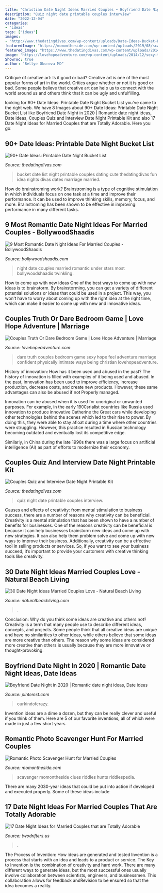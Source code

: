 ```yaml
---
title: "Christian Date Night Ideas Married Couples ~ Boyfriend Date Night In 2020"
description: "Quiz night date printable couples interview"
date: "2022-12-04"
categories:
- "ideas"
tags: ["ideas"]
images:
- "http://www.thedatingdivas.com/wp-content/uploads/Date-Ideas-Bucket-List.jpg"
featuredImage: "https://momontheside.com/wp-content/uploads/2019/08/scavenger-hunts-romantic-819x1024.jpg"
featured_image: "https://www.thedatingdivas.com/wp-content/uploads/2014/07/Quiz-Me-Interview-and-Quiz-Date-Night.jpg"
image: "https://lovehopeadventure.com/wp-content/uploads/2014/12/sexy-truth-or-dare-for-couples-in-the-bedroom-love-hope-adventure.jpg"
ShowToc: true
author: "Bettye Okuneva MD"
---
```



Critique of creative art: Is it good or bad?
Creative art is one of the most popular forms of art in the world. Critics argue whether or not it is good or bad. Some people believe that creative art can help us to connect with the world around us and others think that it can be ugly and unfulfilling.

	

		
looking for 90+ Date Ideas: Printable Date Night Bucket List you've came to the right web. We have 8 Images about 90+ Date Ideas: Printable Date Night Bucket List like Boyfriend Date Night in 2020 | Romantic date night ideas, Date ideas, Couples Quiz and Interview Date Night Printable Kit and also 17 Date Night Ideas for Married Couples that are Totally Adorable. Here you go:
		
    
## 90+ Date Ideas: Printable Date Night Bucket List

<img loading=lazy src="http://www.thedatingdivas.com/wp-content/uploads/Date-Ideas-Bucket-List.jpg" onerror="this.onerror=null;this.src='https://tse3.mm.bing.net/th?id=OIP.d-a5pepcgJhbriCTYBBYgwHaMy&amp;pid=15.1';" alt="90+ Date Ideas: Printable Date Night Bucket List">

_Source: thedatingdivas.com_

>bucket date list night printable couples dating cute thedatingdivas fun idea nights divas dates marriage married. 

	

How do brainstroming work?
Brainstroming is a type of cognitive stimulation in which individuals focus on one task at a time and improve their performance. It can be used to improve thinking skills, memory, focus, and more. Brainstroming has been shown to be effective in improving performance in many different tasks.

    
## 9 Most Romantic Date Night Ideas For Married Couples - BollywoodShaadis

<img loading=lazy src="http://www.bollywoodshaadis.com/img/article-2013615414173751457000.jpg" onerror="this.onerror=null;this.src='https://tse1.mm.bing.net/th?id=OIP.RPRPsIF6IDxq7EbPxXiUVgAAAA&amp;pid=15.1';" alt="9 Most Romantic Date Night Ideas For Married Couples - BollywoodShaadis">

_Source: bollywoodshaadis.com_

>night date couples married romantic under stars most bollywoodshaadis twinkling. 

	

How to come up with new ideas
One of the best ways to come up with new ideas is to brainstorm. By brainstorming, you can get a variety of different potential solutions or ideas that could be used in a project. This way, you won't have to worry about coming up with the right idea at the right time, which can make it easier to come up with new and innovative ideas.

    
## Couples Truth Or Dare Bedroom Game | Love Hope Adventure | Marriage

<img loading=lazy src="https://lovehopeadventure.com/wp-content/uploads/2014/12/sexy-truth-or-dare-for-couples-in-the-bedroom-love-hope-adventure.jpg" onerror="this.onerror=null;this.src='https://tse1.mm.bing.net/th?id=OIP.Dcu8EKGtFUZLdMTR32XfQgHaJ4&amp;pid=15.1';" alt="Couples Truth Or Dare Bedroom Game | Love Hope Adventure | Marriage">

_Source: lovehopeadventure.com_

>dare truth couples bedroom game sexy hope feel adventure marriage confident physically intimate ways being christian lovehopeadventure. 

	

History of innovation: How has it been used and abused in the past?
The history of innovation is filled with examples of it being used and abused. In the past, innovation has been used to improve efficiency, increase production, decrease costs, and create new products. However, these same advantages can also be abused if not Properly managed.

Innovation can be abused when it is used for unoriginal or unwanted purposes. For example, in the early 1900srialist countries like Russia used innovation to produce innovative Catherine the Great cars while developing other technologies behind the scenes which led to their rise to power. By doing this, they were able to stay afloat during a time where other countries were struggling. However, this practice resulted in Russian technology becoming outdated and eventually lost its competitive edge. 

Similarly, in China during the late 1990s there was a large focus on artificial intelligence (AI) as part of efforts to modernize their economy.

    
## Couples Quiz And Interview Date Night Printable Kit

<img loading=lazy src="https://www.thedatingdivas.com/wp-content/uploads/2014/07/Quiz-Me-Interview-and-Quiz-Date-Night.jpg" onerror="this.onerror=null;this.src='https://tse4.mm.bing.net/th?id=OIP.ZWq6YP8RL6v1w3TNopWqFwHaHa&amp;pid=15.1';" alt="Couples Quiz and Interview Date Night Printable Kit">

_Source: thedatingdivas.com_

>quiz night date printable couples interview. 

	

Causes and effects of creativity: from mental stimulation to business success, there are a number of reasons why creativity can be beneficial.
Creativity is a mental stimulation that has been shown to have a number of benefits for businesses. One of the reasons creativity can be beneficial is because it can help businesses brainstorm new ideas and come up with new strategies. It can also help them problem solve and come up with new ways to improve their business. Additionally, creativity can be a effective tool in selling products or services. So, if you want to see your business succeed, it’s important to provide your customers with creative thinking tools like creativity.

    
## 30 Date Night Ideas Married Couples Love - Natural Beach Living

<img loading=lazy src="https://www.naturalbeachliving.com/wp-content/uploads/2017/02/Date-Night-Ideas-Married-Couples-1-506x1024.jpg" onerror="this.onerror=null;this.src='https://tse1.mm.bing.net/th?id=OIP.OHUZ9-fDrq1gIZLzFpgBRAHaO_&amp;pid=15.1';" alt="30 Date Night Ideas Married Couples Love - Natural Beach Living">

_Source: naturalbeachliving.com_

>. 

	

Conclusion: Why do you think some ideas are creative and others not?
Creativity is a term that many people use to describe different ideas, concepts, and projects. Some people think that all creative ideas are unique and have no similarities to other ideas, while others believe that some ideas are more creative than others. The reason why some ideas are considered more creative than others is usually because they are more innovative or thought-provoking.

    
## Boyfriend Date Night In 2020 | Romantic Date Night Ideas, Date Ideas

<img loading=lazy src="https://i.pinimg.com/736x/c8/ec/8e/c8ec8e99f0ebf0019445040d42daa14d.jpg" onerror="this.onerror=null;this.src='https://tse3.mm.bing.net/th?id=OIP.kX4Cqh0Gg00fjgeyVsj9iwHaLH&amp;pid=15.1';" alt="Boyfriend Date Night in 2020 | Romantic date night ideas, Date ideas">

_Source: pinterest.com_

>ourkindofcrazy. 

	

Invention ideas are a dime a dozen, but they can be really clever and useful if you think of them. Here are 5 of our favorite inventions, all of which were made in just a few short years.

    
## Romantic Photo Scavenger Hunt For Married Couples

<img loading=lazy src="https://momontheside.com/wp-content/uploads/2019/08/scavenger-hunts-romantic-819x1024.jpg" onerror="this.onerror=null;this.src='https://tse3.mm.bing.net/th?id=OIP.bpY4Ove3e41sVuQvGLp7agHaJQ&amp;pid=15.1';" alt="Romantic Photo Scavenger Hunt for Married Couples">

_Source: momontheside.com_

>scavenger momontheside clues riddles hunts riddlespedia. 

	

There are many 2030-year ideas that could be put into action if developed and executed properly. Some of these ideas include:

    
## 17 Date Night Ideas For Married Couples That Are Totally Adorable

<img loading=lazy src="https://twodrifters.us/wp-content/uploads/2019/10/bigstock-Romantic-Beautiful-Couple-In-C-295614040-1024x683.jpg" onerror="this.onerror=null;this.src='https://tse3.mm.bing.net/th?id=OIP.gN5K6cxQzt-eFKfbsXjwiQHaE8&amp;pid=15.1';" alt="17 Date Night Ideas for Married Couples that are Totally Adorable">

_Source: twodrifters.us_

>. 

	

The Process of Invention: How ideas are generated and tested
Invention is a process that starts with an idea and leads to a product or service. The Key to Invention is the combination of creativity and hard work. There are many different ways to generate ideas, but the most successful ones usually involve collaboration between scientists, engineers, and businessmen. This collaboration allows for feedback andRevision to be ensured so that the idea becomes a reality.

